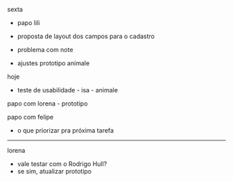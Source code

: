 sexta
- papo lili

- proposta de layout dos campos para o cadastro 

- problema com note
- ajustes prototipo animale


hoje
- teste de usabilidade - isa - animale


papo com lorena - prototipo


papo com felipe
- o que priorizar pra próxima tarefa

---

lorena
- vale testar com o Rodrigo Hull?
- se sim, atualizar prototipo


